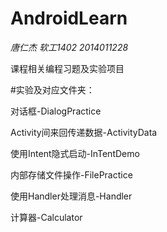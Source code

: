 # AndroidLearn
*唐仁杰 软工1402 2014011228*

课程相关编程习题及实验项目

#实验及对应文件夹：

对话框-DialogPractice

Activity间来回传递数据-ActivityData

使用Intent隐式启动-InTentDemo

内部存储文件操作-FilePractice

使用Handler处理消息-Handler

计算器-Calculator
